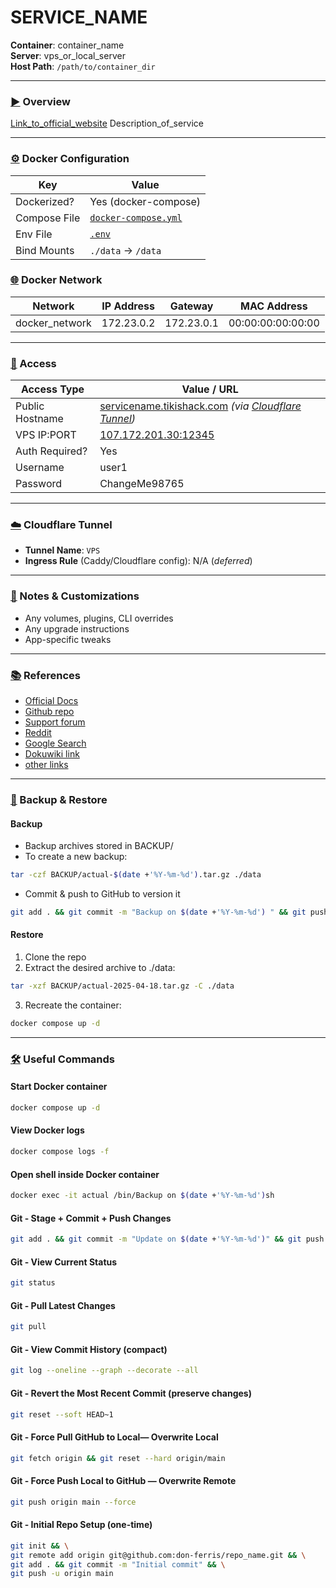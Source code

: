# SERVICE_NAME
**Container**: container_name  
**Server**: vps_or_local_server  
**Host Path**: `/path/to/container_dir`

---

### [▶️](https://github.com/ikatyang/emoji-cheat-sheet/blob/master/README.md)  Overview

[Link_to_official_website](https://website_url) Description_of_service

---

### [⚙️](https://github.com/ikatyang/emoji-cheat-sheet/blob/master/README.md)  Docker Configuration

| Key          | Value                |
|--------------|----------------------|
| Dockerized?  | Yes (docker-compose) |
| Compose File | [`docker-compose.yml`](./docker-compose.yml) |
| Env File     | [`.env`](./.env) |
| Bind Mounts  | `./data` → `/data`  |

### [:globe_with_meridians:](https://github.com/ikatyang/emoji-cheat-sheet/blob/master/README.md) Docker Network

| Network  | IP Address  | Gateway  | MAC Address  |
|----------|-------------|----------|--------------|
| docker_network	| 172.23.0.2	| 172.23.0.1	| 00:00:00:00:00:00	 |

---

### [:key:](https://github.com/ikatyang/emoji-cheat-sheet/blob/master/README.md)  Access

| Access Type     | Value / URL                             |
|------------------|------------------------------------------|
| Public Hostname  | [servicename.tikishack.com](https://servicename.tikishack.com) *(via [Cloudflare Tunnel](https://one.dash.cloudflare.com/0889c842407ffe50bd89d900e389f5b7/networks/tunnels/7f2310e1-5350-4ab6-9c94-bb92159f1851/public-hostname/budget.tikishack.com/1))* |
| VPS IP:PORT         | [107.172.201.30:12345](http://107.172.201.30:12345) |
| Auth Required?   | Yes |
| Username         | user1 |
| Password         | ChangeMe98765 |

---

### [☁️](https://github.com/ikatyang/emoji-cheat-sheet/blob/master/README.md)  Cloudflare Tunnel

- **Tunnel Name**: `VPS`
- **Ingress Rule** (Caddy/Cloudflare config): N/A (_deferred_)

---

### [📎](https://github.com/ikatyang/emoji-cheat-sheet/blob/master/README.md)  Notes & Customizations
- Any volumes, plugins, CLI overrides
- Any upgrade instructions
- App-specific tweaks

---

### [:books:](https://github.com/ikatyang/emoji-cheat-sheet/blob/master/README.md)  References
- [Official Docs](https://docs.servicename.com)
- [Github repo](https://github.com/service_dev/repo_name)
- [Support forum](https://community.example.com)
- [Reddit](https://www.reddit.com/r/subreddit)
- [Google Search](https://www.google.com/search?q=search_term)
- [Dokuwiki link](https://labdocs.donferris.me/service_name)
- [other links](https://example.com)

---

### [💾](https://github.com/ikatyang/emoji-cheat-sheet/blob/master/README.md?utm_source=chatgpt.com)  Backup & Restore

#### Backup
- Backup archives stored in BACKUP/
- To create a new backup:
```bash
tar -czf BACKUP/actual-$(date +'%Y-%m-%d').tar.gz ./data
```
- Commit & push to GitHub to version it
```bash
git add . && git commit -m "Backup on $(date +'%Y-%m-%d') " && git push
```
#### Restore
1.	Clone the repo
2.	Extract the desired archive to ./data:
```bash
tar -xzf BACKUP/actual-2025-04-18.tar.gz -C ./data
```
3. Recreate the container:
```bash
docker compose up -d
```

---

### [🛠️](https://github.com/ikatyang/emoji-cheat-sheet/blob/master/README.md?utm_source=chatgpt.com)  Useful Commands
#### Start Docker container
```bash
docker compose up -d
```
#### View Docker logs
```bash
docker compose logs -f
```
#### Open shell inside Docker container
```bash
docker exec -it actual /bin/Backup on $(date +'%Y-%m-%d')sh
```
#### Git - Stage + Commit + Push Changes
```bash
git add . && git commit -m "Update on $(date +'%Y-%m-%d')" && git push
``` 
#### Git - View Current Status
```bash
git status
```
#### Git - Pull Latest Changes
```bash
git pull
```
#### Git - View Commit History (compact)
```bash
git log --oneline --graph --decorate --all
```
#### Git - Revert the Most Recent Commit (preserve changes)
```bash
git reset --soft HEAD~1
```
#### Git - Force Pull GitHub to Local— Overwrite Local
```bash
git fetch origin && git reset --hard origin/main
```
#### Git - Force Push Local to GitHub — Overwrite Remote
```bash
git push origin main --force
```
#### Git - Initial Repo Setup (one-time)
```bash
git init && \
git remote add origin git@github.com:don-ferris/repo_name.git && \
git add . && git commit -m "Initial commit" && \
git push -u origin main
```
